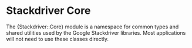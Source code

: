 # Stackdriver Core

The {Stackdriver::Core} module is a namespace for common types and shared
utilities used by the Google Stackdriver libraries. Most applications will not
need to use these classes directly.
